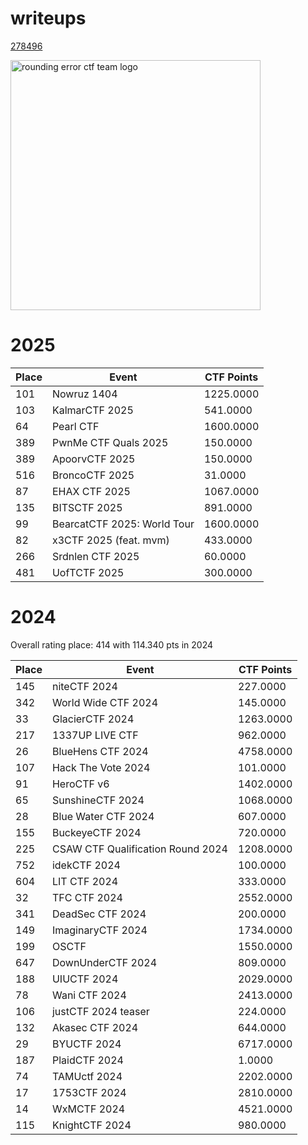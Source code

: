 # writeups

[278496](https://ctftime.org/team/278496)

<img src="https://github.com/rerrorctf/ret/assets/93072266/5a998dbb-5730-4b10-9636-45e35e9fe77e" alt="rounding error ctf team logo" width="400"/>

# 2025

|Place|Event|CTF Points|
|-----|-----|----------|
|101 |Nowruz 1404 | 1225.0000|
|103 |KalmarCTF 2025 | 541.0000|
|64 | Pearl CTF | 1600.0000|
|389 | PwnMe CTF Quals 2025 | 150.0000|
|389 | ApoorvCTF 2025 | 150.0000|
|516 | BroncoCTF 2025 | 31.0000|
|87 | EHAX CTF 2025 | 1067.0000|
|135 | BITSCTF 2025 | 891.0000|
|99 | BearcatCTF 2025: World Tour | 1600.0000|
|82 | x3CTF 2025 (feat. mvm) | 433.0000|
|266 | Srdnlen CTF 2025 | 60.0000|
|481 | UofTCTF 2025 | 300.0000|

# 2024

Overall rating place: 414 with 114.340 pts in 2024

|Place|Event|CTF Points|
|-----|-----|----------|
|145 | niteCTF 2024 | 227.0000|
|342 | World Wide CTF 2024 | 145.0000|
|33 | GlacierCTF 2024 | 1263.0000|
|217 | 1337UP LIVE CTF | 962.0000|
|26 | BlueHens CTF 2024 | 4758.0000|
|107 | Hack The Vote 2024 | 101.0000|
|91 | HeroCTF v6 | 1402.0000|
|65 | SunshineCTF 2024 | 1068.0000|
|28 | Blue Water CTF 2024 | 607.0000|
|155 | BuckeyeCTF 2024 | 720.0000|
|225 | CSAW CTF Qualification Round 2024 | 1208.0000|
|752 | idekCTF 2024 | 100.0000|
|604 | LIT CTF 2024 |333.0000|
|32 |TFC CTF 2024 |2552.0000|
|341 |DeadSec CTF 2024 |200.0000|
|149 |ImaginaryCTF 2024 |1734.0000|
|199 |OSCTF |1550.0000|
|647 |DownUnderCTF 2024 |809.0000|
|188 |UIUCTF 2024 |2029.0000|
|78 |Wani CTF 2024 |2413.0000|
|106 |justCTF 2024 teaser |224.0000|
|132 |Akasec CTF 2024 |644.0000|
|29 |BYUCTF 2024 |6717.0000|
|187 |PlaidCTF 2024 |1.0000|
|74 |TAMUctf 2024 |2202.0000|
|17 |1753CTF 2024 |2810.0000|
|14 |WxMCTF 2024 |4521.0000|
|115 |KnightCTF 2024 |980.0000|


